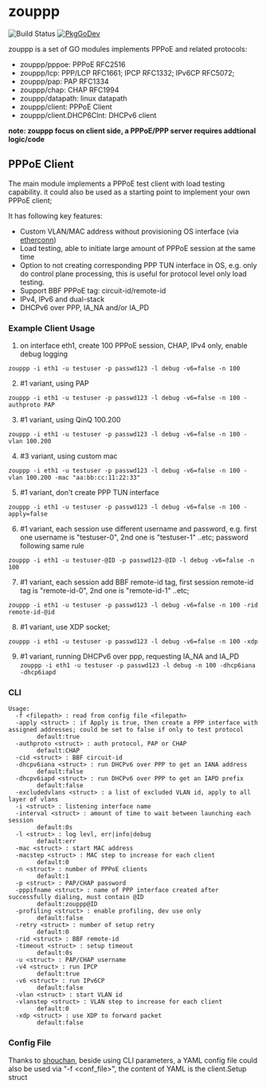 # zouppp
![Build Status](https://github.com/hujun-open/zouppp/actions/workflows/main.yml/badge.svg)
[![PkgGoDev](https://pkg.go.dev/badge/github.com/hujun-open/zouppp)](https://pkg.go.dev/github.com/hujun-open/zouppp)

zouppp is a set of GO modules implements PPPoE and related protocols:

 * zouppp/pppoe: PPPoE RFC2516
 * zouppp/lcp: PPP/LCP RFC1661; IPCP RFC1332; IPv6CP RFC5072;
 * zouppp/pap: PAP RFC1334
 * zouppp/chap: CHAP RFC1994
 * zouppp/datapath: linux datapath
 * zouppp/client: PPPoE Client
 * zouppp/client.DHCP6Clnt: DHCPv6 client

**note: zouppp focus on client side, a PPPoE/PPP server requires addtional logic/code**

## PPPoE Client
The main module implements a PPPoE test client with load testing capability. it could also be used as a starting point to implement your own PPPoE client;

It has following key features:

- Custom VLAN/MAC address without provisioning OS interface (via [etherconn](https://github.com/hujun-open/etherconn))
- Load testing, able to initiate large amount of PPPoE session at the same time
- Option to not creating corresponding PPP TUN interface in OS, e.g. only do control plane processing, this is useful for protocol level only load testing.
- Support BBF PPPoE tag: circuit-id/remote-id
- IPv4, IPv6 and dual-stack
- DHCPv6 over PPP,  IA_NA and/or IA_PD
 

### Example Client Usage

1. on interface eth1, create 100 PPPoE session, CHAP, IPv4 only, enable debug logging

`zouppp -i eth1 -u testuser -p passwd123 -l debug -v6=false -n 100`

2. #1 variant, using PAP

`zouppp -i eth1 -u testuser -p passwd123 -l debug -v6=false -n 100 -authproto PAP`

3. #1 variant, using QinQ 100.200

`zouppp -i eth1 -u testuser -p passwd123 -l debug -v6=false -n 100 -vlan 100.200`

4. #3 variant, using custom mac 

`zouppp -i eth1 -u testuser -p passwd123 -l debug -v6=false -n 100 -vlan 100.200 -mac "aa:bb:cc:11:22:33"`

5. #1 variant, don't create PPP TUN interface

`zouppp -i eth1 -u testuser -p passwd123 -l debug -v6=false -n 100 -apply=false`

6. #1 variant, each session use different username and password, e.g. first one username is "testuser-0", 2nd one is "testuser-1" ..etc; password following same rule

`zouppp -i eth1 -u testuser-@ID -p passwd123-@ID -l debug -v6=false -n 100`

7. #1 variant, each session add BBF remote-id tag, first session remote-id tag is "remote-id-0", 2nd one is "remote-id-1" ..etc;

`zouppp -i eth1 -u testuser -p passwd123 -l debug -v6=false -n 100 -rid remote-id-@id`

8. #1 variant, use XDP socket;

`zouppp -i eth1 -u testuser -p passwd123 -l debug -v6=false -n 100 -xdp`

9. #1 variant, running DHCPv6 over ppp, requesting IA_NA and IA_PD
`zouppp -i eth1 -u testuser -p passwd123 -l debug -n 100 -dhcp6iana -dhcp6iapd`

### CLI

```
Usage:
  -f <filepath> : read from config file <filepath>
  -apply <struct> : if Apply is true, then create a PPP interface with assigned addresses; could be set to false if only to test protocol
        default:true
  -authproto <struct> : auth protocol, PAP or CHAP
        default:CHAP
  -cid <struct> : BBF circuit-id
  -dhcpv6iana <struct> : run DHCPv6 over PPP to get an IANA address
        default:false
  -dhcpv6iapd <struct> : run DHCPv6 over PPP to get an IAPD prefix
        default:false
  -excludedvlans <struct> : a list of excluded VLAN id, apply to all layer of vlans
  -i <struct> : listening interface name
  -interval <struct> : amount of time to wait between launching each session
        default:0s
  -l <struct> : log levl, err|info|debug
        default:err
  -mac <struct> : start MAC address
  -macstep <struct> : MAC step to increase for each client
        default:0
  -n <struct> : number of PPPoE clients
        default:1
  -p <struct> : PAP/CHAP password
  -pppifname <struct> : name of PPP interface created after successfully dialing, must contain @ID
        default:zouppp@ID
  -profiling <struct> : enable profiling, dev use only
        default:false
  -retry <struct> : number of setup retry
        default:0
  -rid <struct> : BBF remote-id
  -timeout <struct> : setup timeout
        default:0s
  -u <struct> : PAP/CHAP username
  -v4 <struct> : run IPCP
        default:true
  -v6 <struct> : run IPv6CP
        default:false
  -vlan <struct> : start VLAN id
  -vlanstep <struct> : VLAN step to increase for each client
        default:0
  -xdp <struct> : use XDP to forward packet
        default:false

```
### Config File
Thanks to [shouchan](https://github.com/hujun-open/shouchan), beside using CLI parameters, a YAML config file could also be used via "-f <conf_file>", the content of YAML is the client.Setup struct 


